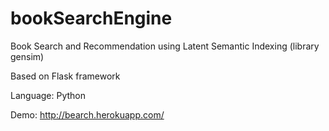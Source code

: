 # bookSearchEngine
Book Search and Recommendation using Latent Semantic Indexing (library gensim)

Based on Flask framework  

Language: Python  
  
Demo: http://bearch.herokuapp.com/  
